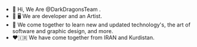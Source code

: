 - 👋 Hi, We Are @DarkDragonsTeam .
- 🎨 🖥 We are developer and an Artist.
- 🌱 We come together to learn new and updated technology's, the art of software and graphic design, and more.
- ♥️🇮🇷 We have come together from IRAN and Kurdistan.
